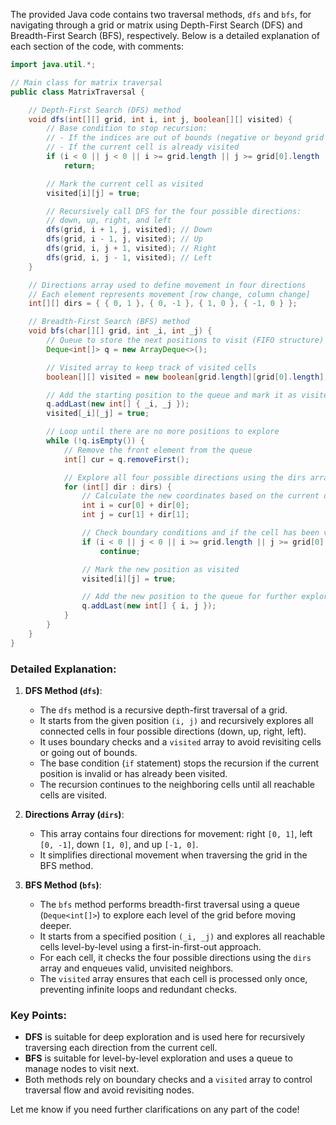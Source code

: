 The provided Java code contains two traversal methods, `dfs` and `bfs`, for navigating through a grid or matrix using Depth-First Search (DFS) and Breadth-First Search (BFS), respectively. Below is a detailed explanation of each section of the code, with comments:

```java
import java.util.*;

// Main class for matrix traversal
public class MatrixTraversal {

	// Depth-First Search (DFS) method
	void dfs(int[][] grid, int i, int j, boolean[][] visited) {
		// Base condition to stop recursion:
		// - If the indices are out of bounds (negative or beyond grid size)
		// - If the current cell is already visited
		if (i < 0 || j < 0 || i >= grid.length || j >= grid[0].length || visited[i][j])
			return;

		// Mark the current cell as visited
		visited[i][j] = true;

		// Recursively call DFS for the four possible directions: 
		// down, up, right, and left
		dfs(grid, i + 1, j, visited); // Down
		dfs(grid, i - 1, j, visited); // Up
		dfs(grid, i, j + 1, visited); // Right
		dfs(grid, i, j - 1, visited); // Left
	}

	// Directions array used to define movement in four directions
	// Each element represents movement [row change, column change]
	int[][] dirs = { { 0, 1 }, { 0, -1 }, { 1, 0 }, { -1, 0 } };

	// Breadth-First Search (BFS) method
	void bfs(char[][] grid, int _i, int _j) {
		// Queue to store the next positions to visit (FIFO structure)
		Deque<int[]> q = new ArrayDeque<>();

		// Visited array to keep track of visited cells
		boolean[][] visited = new boolean[grid.length][grid[0].length];

		// Add the starting position to the queue and mark it as visited
		q.addLast(new int[] { _i, _j });
		visited[_i][_j] = true;

		// Loop until there are no more positions to explore
		while (!q.isEmpty()) {
			// Remove the front element from the queue
			int[] cur = q.removeFirst();

			// Explore all four possible directions using the dirs array
			for (int[] dir : dirs) {
				// Calculate the new coordinates based on the current direction
				int i = cur[0] + dir[0];
				int j = cur[1] + dir[1];

				// Check boundary conditions and if the cell has been visited
				if (i < 0 || j < 0 || i >= grid.length || j >= grid[0].length || visited[i][j])
					continue;

				// Mark the new position as visited
				visited[i][j] = true;

				// Add the new position to the queue for further exploration
				q.addLast(new int[] { i, j });
			}
		}
	}
}
```

### Detailed Explanation:
1. **DFS Method (`dfs`)**:
   - The `dfs` method is a recursive depth-first traversal of a grid.
   - It starts from the given position `(i, j)` and recursively explores all connected cells in four possible directions (down, up, right, left).
   - It uses boundary checks and a `visited` array to avoid revisiting cells or going out of bounds.
   - The base condition (`if` statement) stops the recursion if the current position is invalid or has already been visited.
   - The recursion continues to the neighboring cells until all reachable cells are visited.

2. **Directions Array (`dirs`)**:
   - This array contains four directions for movement: right `[0, 1]`, left `[0, -1]`, down `[1, 0]`, and up `[-1, 0]`.
   - It simplifies directional movement when traversing the grid in the BFS method.

3. **BFS Method (`bfs`)**:
   - The `bfs` method performs breadth-first traversal using a queue (`Deque<int[]>`) to explore each level of the grid before moving deeper.
   - It starts from a specified position `(_i, _j)` and explores all reachable cells level-by-level using a first-in-first-out approach.
   - For each cell, it checks the four possible directions using the `dirs` array and enqueues valid, unvisited neighbors.
   - The `visited` array ensures that each cell is processed only once, preventing infinite loops and redundant checks.

### Key Points:
- **DFS** is suitable for deep exploration and is used here for recursively traversing each direction from the current cell.
- **BFS** is suitable for level-by-level exploration and uses a queue to manage nodes to visit next.
- Both methods rely on boundary checks and a `visited` array to control traversal flow and avoid revisiting nodes.

Let me know if you need further clarifications on any part of the code!